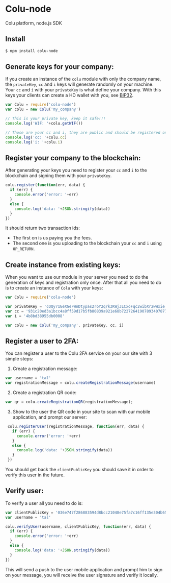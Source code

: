 # Colu-node
Colu platform, node.js SDK

## Install

```bash
$ npm install colu-node
```

## Generate keys for your company:
If you create an instance of the ```colu``` module with only the company name, the ```privateKey```, ```cc``` and ```i``` keys will generate randomly on your machine.  
Your ```cc``` and ```i``` with your ```privateKey``` is what define your company. With this keys your clients can create a HD wallet with you, see [BIP32](https://github.com/bitcoin/bips/blob/master/bip-0032.mediawiki).
```js
var Colu = require('colu-node')
var colu = new Colu('my_company')

// This is your private key, keep it safe!!!
console.log('WIF: '+colu.getWIF())

// Those are your cc and i, they are public and should be registered on the blockchain using the register method.
console.log('cc: '+colu.cc) 
console.log('i: '+colu.i)
```

## Register your company to the blockchain:
After generating your keys you need to register your ```cc``` and ```i``` to the blockchain and signing them with your ```privateKey```.

```js
colu.register(function(err, data) {
  if (err) {
    console.error('error: '+err)
  }
  else {
    console.log('data: '+JSON.stringify(data))
  }
})
```

It should return two transaction ids:
* The first on is us paying you the fees.
* The second one is you uploading to the blockchain your ```cc``` and ```i``` using ```OP_RETURN```.

## Create instance from existing keys:
When you want to use our module in your server you need to do the generation of keys and registration only once. After that all you need to do is to create an instance of ```Colu``` with your keys:
```js
var Colu = require('colu-node')

var privateKey = 'cQQy71GeXGeFWnDtypas2roY2qrk3KWjJLCxoFqc2wibXr2wWxie'
var cc = '931c20ed3a1bcc4a8ff59d17b5fb80839a921e68b722726419078934078778eb'
var i = '4b8bd38955db0008'

var colu = new Colu('my_company', privateKey, cc, i)
```

## Register a user to 2FA:
You can register a user to the Colu 2FA service on your our site with 3 simple steps:

1. Create a registration message:

  ```js
  var username = 'tal'
  var registrationMessage = colu.createRegistrationMessage(username)
  ```  
2. Create a registration QR code:

  ```js
  var qr = colu.createRegistrationQR(registrationMessage);
  ```  
3. Show to the user the QR code in your site to scan with our mobile application, and prompt our server:

 ```js
  colu.registerUser(registrationMessage, function(err, data) {
    if (err) {
      console.error('error: '+err)
    }
    else {
      console.log('data: '+JSON.stringify(data))
    }
  })
  ```

You should get back the ```clientPublicKey``` you should save it in order to verify this user in the future.

## Verify user:
To verify a user all you need to do is:
```js
var clientPublicKey = '036e747f286883594d8bcc21048e75fa7c16ff135e304b653416e8c74b073c2ee1'
var username = 'tal'

colu.verifyUser(username, clientPublicKey, function(err, data) {
  if (err) {
    console.error('error: '+err)
  }
  else {
    console.log('data: '+JSON.stringify(data))
  }
})
```
This will send a push to the user mobile application and prompt him to sign on your message, you will receive the user signature and verify it locally.